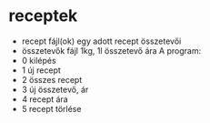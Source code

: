 # receptek
- recept fájl(ok) egy adott recept összetevői
- összetevők fájl 1kg, 1l összetevő ára
A program: 
- 0 kilépés
- 1 új recept
- 2 összes recept
- 3 új összetevő, ár
- 4 recept ára
- 5 recept törlése 
